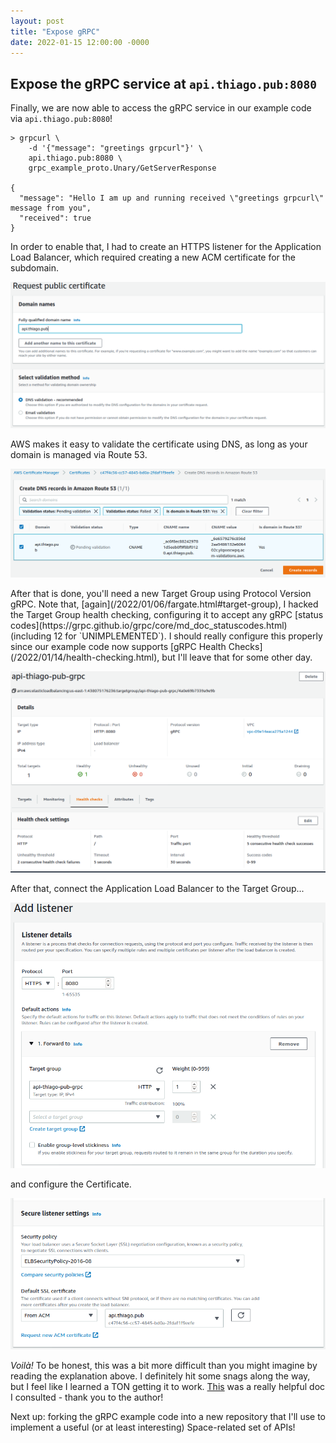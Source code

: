```yaml
---
layout: post
title: "Expose gRPC"
date: 2022-01-15 12:00:00 -0000
---
```


## Expose the gRPC service at `api.thiago.pub:8080`

Finally, we are now able to access the gRPC service in our example code via
`api.thiago.pub:8080`!

```
> grpcurl \
    -d '{"message": "greetings grpcurl"}' \
    api.thiago.pub:8080 \
    grpc_example_proto.Unary/GetServerResponse

{
  "message": "Hello I am up and running received \"greetings grpcurl\" message from you",
  "received": true
}
```

In order to enable that, I had to create an HTTPS listener for the Application
Load Balancer, which required creating a new ACM certificate for the subdomain.

<p align="center"> 
  <img src="/images/api_thiago_pub-certificate.png" title="" width="" />
</p>

AWS makes it easy to validate the certificate using DNS, as long as your domain
is managed via Route 53.

<p align="center"> 
  <img src="/images/api_thiago_pub-certificate-validation.png" title="" width="" />
</p>

<a id="target-group" />
After that is done, you'll need a new Target Group using Protocol Version gRPC.
Note that, [again](/2022/01/06/fargate.html#target-group), I hacked the Target
Group health checking, configuring it to accept any gRPC
[status codes](https://grpc.github.io/grpc/core/md_doc_statuscodes.html)
(including 12 for `UNIMPLEMENTED`). I should really configure this properly since
our example code now supports [gRPC Health Checks](/2022/01/14/health-checking.html),
but I'll leave that for some other day.

<p align="center"> 
  <img src="/images/api_thiago_pub-grpc-tg.png" title="" width="" />
</p>

After that, connect the Application Load Balancer to the Target Group...

<p align="center"> 
  <img src="/images/api_thiago_pub-lb-grpc.png" title="" width="" />
</p>

and configure the Certificate.

<p align="center"> 
  <img src="/images/api_thiago_pub-lb-grpc-certificate.png" title="" width="" />
</p>

*Voilà!* To be honest, this was a bit more difficult than you might imagine by
reading the explanation above. I definitely hit some snags along the way, but I
feel like I learned a TON getting it to work.
[This](https://aws.amazon.com/blogs/aws/new-application-load-balancer-support-for-end-to-end-http-2-and-grpc/)
was a really helpful doc I consulted - thank you to the author!

Next up: forking the gRPC example code into a new repository that I'll use to
implement a useful (or at least interesting) Space-related set of APIs!
